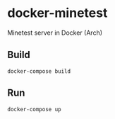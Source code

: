 # docker-minetest
Minetest server in Docker (Arch)

## Build
```
docker-compose build
```

## Run
```
docker-compose up
```
